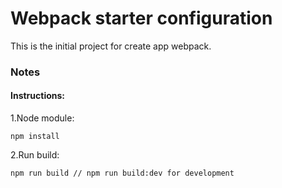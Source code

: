# Webpack starter configuration

This is the initial project for create app webpack.

### Notes

#### Instructions:

1.Node module:
```
npm install
```

2.Run build:

```
npm run build // npm run build:dev for development
```